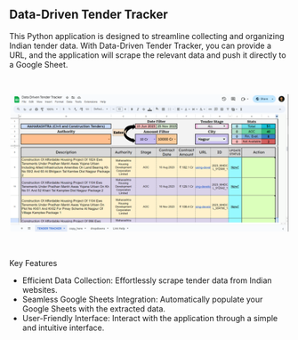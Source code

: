 ## Data-Driven Tender Tracker

This Python application is designed to streamline collecting and organizing Indian tender data. With Data-Driven Tender Tracker, you can provide a URL, and the application will scrape the relevant data and push it directly to a Google Sheet.

<br/>
<p align="center">
<a href="https://www.youtube.com/watch?v=gyMwXuJrbJQ" target="_blank">
<img src="./static/images/Interactive Dashboard.png" width="500" alt="Solidity, Blockchain, and Smart Contract Course – Beginner to Expert Javascript Tutorial">
</a>
</p>
<br/>

Key Features

- Efficient Data Collection: Effortlessly scrape tender data from Indian websites.
- Seamless Google Sheets Integration: Automatically populate your Google Sheets with the extracted data.
- User-Friendly Interface: Interact with the application through a simple and intuitive interface.
